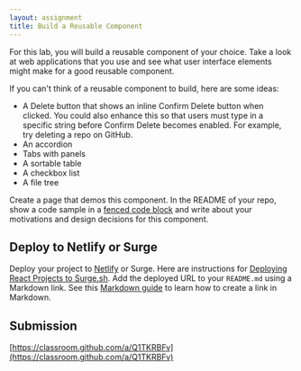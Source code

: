 ```yaml
---
layout: assignment
title: Build a Reusable Component
---
```


For this lab, you will build a reusable component of your choice. Take a look at web applications that you use and see what user interface elements might make for a good reusable component.

If you can't think of a reusable component to build, here are some ideas:

- A Delete button that shows an inline Confirm Delete button when clicked. You could also enhance this so that users must type in a specific string before Confirm Delete becomes enabled. For example, try deleting a repo on GitHub.
- An accordion
- Tabs with panels
- A sortable table
- A checkbox list
- A file tree

Create a page that demos this component. In the README of your repo, show a code sample in a [fenced code block](https://www.markdownguide.org/extended-syntax/#fenced-code-blocks) and write about your motivations and design decisions for this component.

## Deploy to Netlify or Surge

Deploy your project to [Netlify](https://www.netlify.com/) or Surge. Here are instructions for [Deploying React Projects to Surge.sh](/2019/10/17/deploying-react-to-surge.html). Add the deployed URL to your `README.md` using a Markdown link. See this [Markdown guide](https://www.markdownguide.org/cheat-sheet/) to learn how to create a link in Markdown.

## Submission

[https://classroom.github.com/a/Q1TKRBFv](https://classroom.github.com/a/Q1TKRBFv)
